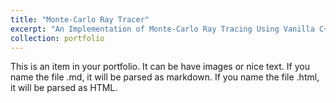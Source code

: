 ```yaml
---
title: "Monte-Carlo Ray Tracer"
excerpt: "An Implementation of Monte-Carlo Ray Tracing Using Vanilla C++<br/><img src='/images/teapot_area_light.png'>"
collection: portfolio
---
```


This is an item in your portfolio. It can be have images or nice text. If you name the file .md, it will be parsed as markdown. If you name the file .html, it will be parsed as HTML. 
